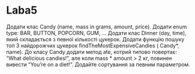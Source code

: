 # Laba5
Додати клас Candy (name, mass in grams, amount, price). Додати enum type: BAR, BUTTON, POPCORN, GUM, … Додати клас Dinner (day, time), який складається з певної кількості цукерок. Додати функцію пошуку топ 3 найдорожчих цукерок findTheMostExpensiveCandies ( Candy*, name). До класу Candy додати метод ate, котрий типово повертає: “What delicious candies!”, але коли mass * amount > 2 кг, повинен вивести “You’re on a diet!”. Додайте сортування за певним параметром. 